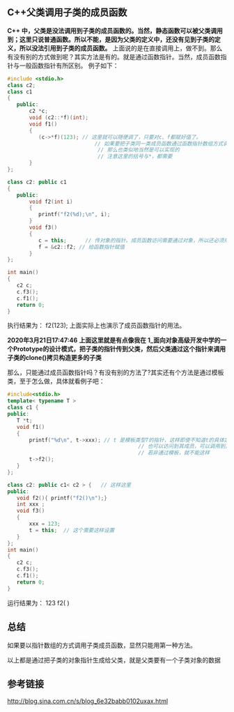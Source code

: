 ## C++父类调用子类的成员函数

**C++ 中，父类是没法调用到子类的成员函数的。当然，静态函数可以被父类调用到；这里只说普通函数。所以不能，是因为父类的定义中，还没有见到子类的定义，所以没法引用到子类的成员函数。**
上面说的是在直接调用上，做不到。那么有没有别的方式做到呢？其实方法是有的。就是通过函数指针。当然，成员函数指针与一般函数指针有所区别。
例子如下：
```cpp
#include <stdio.h>
class c2;
class c1
{
   public:
       c2 *c;
       void (c2::*f)(int);
       void f1()
       {
          (c->*f)(123); // 这里就可以随便调了，只要对c、f都赋好值了。
                            // 如果要把子类同一类成员函数通过函数指针数组方式调用，
                             // 那么也类似地当然是可以实现的
                             // 注意这里的括号与*，都需要
       }
};

class c2: public c1
{
   public:
       void f2(int i)
       {
          printf("f2(%d);\n", i);
       }
       void f3()
       {
          c = this;      // 传对象的指针。成员函数访问需要通过对象，所以还必须用它
          f = &c2::f2; // 给函数指针赋值
       }
};

int main()
{
   c2 c;
   c.f3();
   c.f1();
   return 0;
}
```
执行结果为：
f2(123);
上面实际上也演示了成员函数指针的用法。


**2020年3月21日17:47:46**
**上面这里就是有点像我在 1_面向对象高级开发中学的一个Prototype的设计模式，把子类的指针传到父类，然后父类通过这个指针来调用子类的clone()拷贝构造更多的子类**


那么，只能通过成员函数指针吗？有没有别的方法了?其实还有个方法是通过模板类，至于怎么做，具体就看例子吧：
```cpp
#include<stdio.h>
template< typename T >
class c1 {
public:
   T *t;
   void f1()
   {
       printf("%d\n", t->xxx); // t 是模板类型T的指针，这样即使不知道t的具体定义,
                                          // 也可以访问到其成员，可以调用到其方法
                                          // 若非通过模板，就不能这样
       t->f2();
   }
};

class c2: public c1< c2 > {   // 这样这里
public:
   void f2(){ printf("f2()\n");}
   int xxx ;
   void f3()
   {
       xxx = 123;
       t = this;  // 这个需要这样设置
   }
};
int main()
{
   c2 c;
   c.f3();
   c.f1();
   return 0;
}
```
运行结果为：
123
f2( )


## 总结
如果要以指针数组的方式调用子类成员函数，显然只能用第一种方法。

以上都是通过把子类的对象指针生成给父类，就是父类要有一个子类对象的数据

## 参考链接
http://blog.sina.com.cn/s/blog_6e32babb0102uxax.html